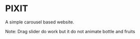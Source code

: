 # PIXIT

A simple carousel based website.

Note: 
Drag slider do work but it do not animate bottle and fruits
